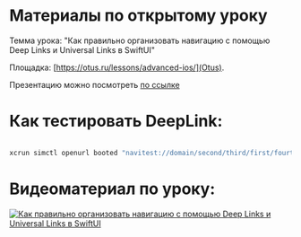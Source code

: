 # Материалы по открытому уроку

Темма урока: "Как правильно организовать навигацию с помощью Deep Links и Universal Links в SwiftUI"

Площадка: [https://otus.ru/lessons/advanced-ios/](Otus).

Презентацию можно посмотреть [по ссылке](Presentation.pdf)

# Как тестировать DeepLink:

```bash

xcrun simctl openurl booted "navitest://domain/second/third/first/fourth?numberParam=777&stringParam=It's_working&fourthNextScreenName=ThirdScreenGo&fourthNextScreenPath=third"

```

# Видеоматериал по уроку:

[![Как правильно организовать навигацию с помощью Deep Links и Universal Links в SwiftUI](https://i.ytimg.com/vi/nxwsetTn9ec/maxresdefault.jpg?v=647095c9)](https://www.youtube.com/embed/nxwsetTn9ec "Как правильно организовать навигацию с помощью Deep Links и Universal Links в SwiftUI")